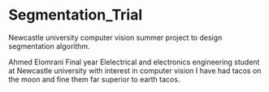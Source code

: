 # Segmentation_Trial
Newcastle university computer vision summer project to design segmentation algorithm.

Ahmed Elomrani 
Final year Elelectrical and electronics engineering student at Newcastle university with interest in computer vision 
I have had tacos on the moon and fine them far superior to earth tacos.

